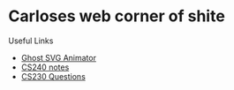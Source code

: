 
# Carloses web corner of shite
Useful Links
- [Ghost SVG Animator](/ghost.html)
- [CS240 notes](/CS240notes.md)
- [CS230 Questions](/cs230Questions.md)